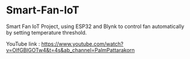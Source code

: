 # Smart-Fan-IoT
Smart Fan IoT Project, using ESP32 and Blynk to control fan automatically by setting temperature threshold.

YouTube link : https://www.youtube.com/watch?v=OIfGBIGOTw4&t=4s&ab_channel=PalmPattarakorn
